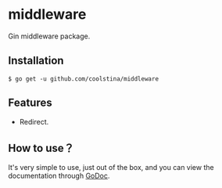 # middleware

Gin middleware package.

## Installation

```shell script
$ go get -u github.com/coolstina/middleware
```


## Features

- Redirect.

## How to use？

It's very simple to use, just out of the box, and you can view the documentation through [GoDoc](https://pkg.go.dev/github.com/coolstina/fsfire).


